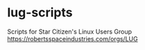# lug-scripts
Scripts for Star Citizen's Linux Users Group
https://robertsspaceindustries.com/orgs/LUG